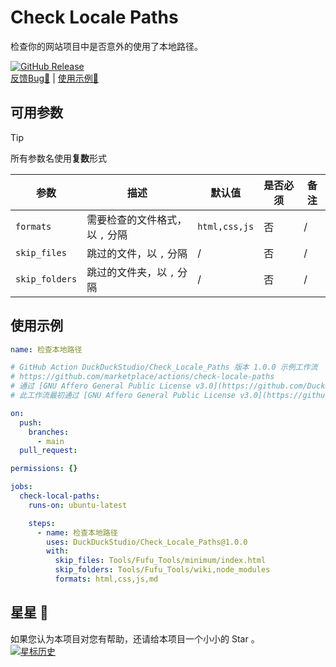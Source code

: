 # Check Locale Paths
检查你的网站项目中是否意外的使用了本地路径。  

[![GitHub Release](https://img.shields.io/github/release/DuckDuckStudio/Check_Locale_Paths?style=flat)](https://github.com/DuckDuckStudio/Check_Locale_Paths/releases/latest)  
[反馈Bug🐛](https://github.com/DuckDuckStudio/Check_Locale_Paths/issues) | [使用示例🚀](#6-使用示例)  

## 可用参数

> [!TIP]
> 所有参数名使用**复数**形式  

| 参数 | 描述 | 默认值 | 是否必须 | 备注 |
|-----|-----|-----|-----|-----|
| `formats` | 需要检查的文件格式，以 `,` 分隔 | `html,css,js` | 否 | / |
| `skip_files` | 跳过的文件，以 `,` 分隔 | / | 否 | / |
| `skip_folders` | 跳过的文件夹，以 `,` 分隔 | / | 否 | / |

## 使用示例
```yaml
name: 检查本地路径

# GitHub Action DuckDuckStudio/Check_Locale_Paths 版本 1.0.0 示例工作流
# https://github.com/marketplace/actions/check-locale-paths
# 通过 [GNU Affero General Public License v3.0](https://github.com/DuckDuckStudio/Check_Locale_Paths/blob/main/LICENSE) 许可
# 此工作流最初通过 [GNU Affero General Public License v3.0](https://github.com/DuckDuckStudio/yazicbs.github.io/blob/main/LICENSE.txt) 从 DuckDuckStudio/yazicbs.github.io 获得许可。

on:
  push:
    branches:
      - main
  pull_request:

permissions: {}

jobs:
  check-local-paths:
    runs-on: ubuntu-latest

    steps:
      - name: 检查本地路径
        uses: DuckDuckStudio/Check_Locale_Paths@1.0.0
        with:
          skip_files: Tools/Fufu_Tools/minimum/index.html
          skip_folders: Tools/Fufu_Tools/wiki,node_modules
          formats: html,css,js,md
```

## 星星 🌟
如果您认为本项目对您有帮助，还请给本项目一个小小的 Star 。  
[![星标历史](https://api.star-history.com/svg?repos=DuckDuckStudio/Check_Locale_Paths&type=Date)](https://star-history.com/#DuckDuckStudio/Check_Locale_Paths&Date)  
